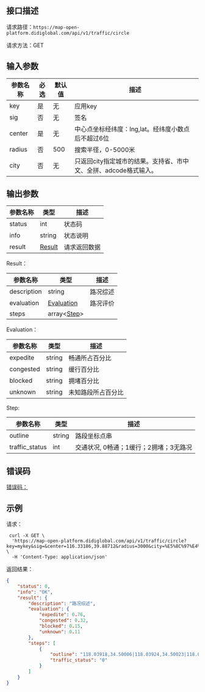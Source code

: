 ## 接口描述
请求路径：`https://map-open-platform.didiglobal.com/api/v1/traffic/circle`

请求方法：GET
## 输入参数
|参数名称 | 必选 | 默认值 | 描述|
|--------|-----|-----|-----|
| key | 是 | 无 | 应用key |
| sig | 否 | 无 | 签名 |
|center| 是 | 无     |中心点坐标经纬度：lng,lat。经纬度小数点后不超过6位   |
|radius | 否 | 500 |搜索半径，0-5000米   |
|city     | 否 | 无     |只返回city指定城市的结果。支持省、市中文、全拼、adcode格式输入。|

## 输出参数
|参数名称  | 类型 | 描述|
|--------|-----|-----|
|status | int  |状态码 |
|info|string|状态说明	|
|result | [Result](#Result) |请求返回数据 |

<span id="Result"></span>
Result：

|参数名称  | 类型 | 描述 |
|--------|-----|-----|
|description | string|路况综述|
|evaluation | [Evaluation](#Evaluation) |路况评价|
|steps | array<[Step](#Step)> ||

<span id="Evaluation"></span>
Evaluation：

|参数名称  | 类型 | 描述 |
|--------|-----|-----|
|expedite   | string  |畅通所占百分比     |
|congested   | string  |缓行百分比     |
|blocked  | string  |拥堵百分比 |
|unknown  | string  |未知路段所占百分比 |

<span id="Step"></span>
Step:

|参数名称  | 类型 | 描述 |
|--------|-----|-----|
|outline   | string  |路段坐标点串   |
|traffic_status     | int  |交通状况, 0畅通；1缓行；2拥堵；3无路况 |

## 错误码
[错误码：](/static/docs-content/apimarket-docs/错误码.md#errorCode)

## 示例

请求：
```shell
 curl -X GET \
  'https://map-open-platform.didiglobal.com/api/v1/traffic/circle?key=mykey&sig=&center=116.33186,39.88712&radius=3000&city=%E5%8C%97%E4%BA%AC' \
  -H 'Content-Type: application/json'
```
返回结果：
```json
{
    "status": 0,
    "info": "OK",
    "result": {
        "description": "路况综述",
        "evaluation": {
            "expedite": 0.76,
            "congested": 0.32,
            "blocked": 0.15,
            "unknown": 0.11
        },
        "steps": [
            {
                "outline": "118.03918,34.50006|118.03924,34.50023|118.04052,34.50384|118.03919,34.50408",
                "traffic_status": "0"
            }
        ]
    }
}
```
